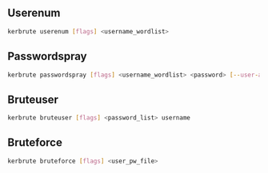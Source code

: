 ## Userenum
```bash
kerbrute userenum [flags] <username_wordlist> 
```

## Passwordspray
```bash
kerbrute passwordspray [flags] <username_wordlist> <password> [--user-as-pass]
```
## Bruteuser
```bash
kerbrute bruteuser [flags] <password_list> username
```

## Bruteforce
```bash
kerbrute bruteforce [flags] <user_pw_file>
```